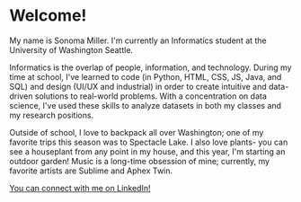 # Welcome!
My name is Sonoma Miller. I'm currently an Informatics student at the University of Washington Seattle.

Informatics is the overlap of people, information, and technology. During my time at school, I've learned to code
(in Python, HTML, CSS, JS, Java, and SQL) and design (UI/UX and industrial) in order to create intuitive and data-driven
solutions to real-world problems. With a concentration on data science, I've used these skills to analyze datasets
in both my classes and my research positions.

Outside of school, I love to backpack all over Washington; one of my favorite trips this season was to Spectacle Lake.
I also love plants- you can see a houseplant from any point in my house, and this year, I'm starting an outdoor garden!
Music is a long-time obsession of mine; currently, my favorite artists are Sublime and Aphex Twin. 

[You can connect with me on LinkedIn!](https://www.linkedin.com/in/sonoma-miller/)
